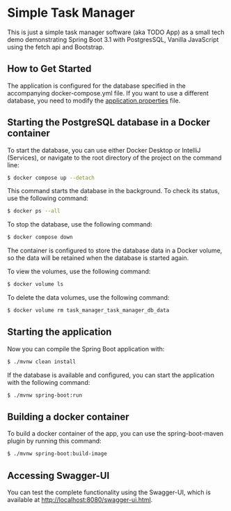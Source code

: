 # Simple Task Manager

This is just a simple task manager software (aka TODO App) as a small tech demo demonstrating Spring Boot 3.1
with PostgresSQL, Vanilla JavaScript using the fetch api and Bootstrap. 

## How to Get Started

The application is configured for the database specified in the accompanying docker-compose.yml file.
If you want to use a different database, you need to modify the
[application.properties](src/main/resources/application.properties) file.

## Starting the PostgreSQL database in a Docker container

To start the database, you can use either Docker Desktop or IntelliJ (Services), or navigate to the root directory of
the project on the command line:


```bash
$ docker compose up --detach
```

This command starts the database in the background. To check its status, use the following command:

```bash
$ docker ps --all
```

To stop the database, use the following command:

```bash
$ docker compose down
```

The container is configured to store the database data in a Docker volume, so the data will be retained when the
database is started again.

To view the volumes, use the following command:

```bash
$ docker volume ls
```

To delete the data volumes, use the following command:

```bash
$ docker volume rm task_manager_task_manager_db_data
```

## Starting the application

Now you can compile the Spring Boot application with:

```bash
$ ./mvnw clean install
```

If the database is available and configured, you can start the application with the following command:

```bash
$ ./mvnw spring-boot:run
```

## Building a docker container

To build a docker container of the app, you can use the spring-boot-maven plugin by running this command:

```bash
$ ./mvnw spring-boot:build-image
```

## Accessing Swagger-UI

You can test the complete functionality using the Swagger-UI, which is
available at <http://localhost:8080/swagger-ui.html>.
